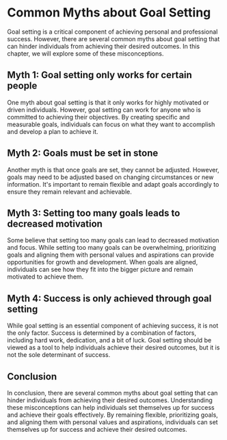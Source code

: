 Common Myths about Goal Setting
======================================================================

Goal setting is a critical component of achieving personal and professional success. However, there are several common myths about goal setting that can hinder individuals from achieving their desired outcomes. In this chapter, we will explore some of these misconceptions.

Myth 1: Goal setting only works for certain people
--------------------------------------------------

One myth about goal setting is that it only works for highly motivated or driven individuals. However, goal setting can work for anyone who is committed to achieving their objectives. By creating specific and measurable goals, individuals can focus on what they want to accomplish and develop a plan to achieve it.

Myth 2: Goals must be set in stone
----------------------------------

Another myth is that once goals are set, they cannot be adjusted. However, goals may need to be adjusted based on changing circumstances or new information. It's important to remain flexible and adapt goals accordingly to ensure they remain relevant and achievable.

Myth 3: Setting too many goals leads to decreased motivation
------------------------------------------------------------

Some believe that setting too many goals can lead to decreased motivation and focus. While setting too many goals can be overwhelming, prioritizing goals and aligning them with personal values and aspirations can provide opportunities for growth and development. When goals are aligned, individuals can see how they fit into the bigger picture and remain motivated to achieve them.

Myth 4: Success is only achieved through goal setting
-----------------------------------------------------

While goal setting is an essential component of achieving success, it is not the only factor. Success is determined by a combination of factors, including hard work, dedication, and a bit of luck. Goal setting should be viewed as a tool to help individuals achieve their desired outcomes, but it is not the sole determinant of success.

Conclusion
----------

In conclusion, there are several common myths about goal setting that can hinder individuals from achieving their desired outcomes. Understanding these misconceptions can help individuals set themselves up for success and achieve their goals effectively. By remaining flexible, prioritizing goals, and aligning them with personal values and aspirations, individuals can set themselves up for success and achieve their desired outcomes.
